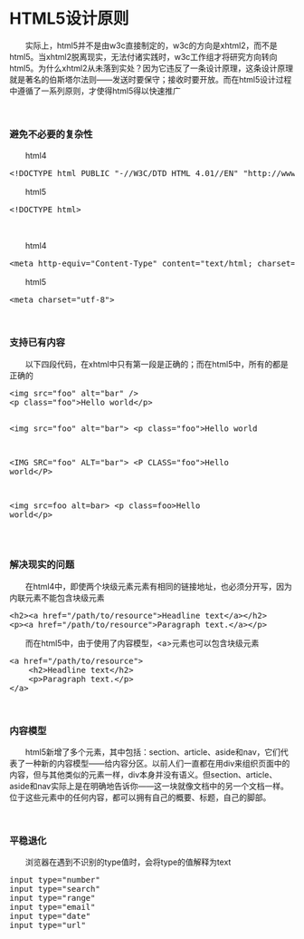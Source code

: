 # HTML5设计原则

 　　实际上，html5并不是由w3c直接制定的，w3c的方向是xhtml2，而不是html5。当xhtml2脱离现实，无法付诸实践时，w3c工作组才将研究方向转向html5。为什么xhtml2从未落到实处？因为它违反了一条设计原理，这条设计原理就是著名的伯斯塔尔法则&mdash;&mdash;发送时要保守；接收时要开放。而在html5设计过程中遵循了一系列原则，才使得html5得以快速推广

&nbsp;

### 避免不必要的复杂性

　　html4

<div class="cnblogs_code">
<pre>&lt;!DOCTYPE html PUBLIC "-//W3C/DTD HTML 4.01//EN" "http://www.w3.org/TR/html4/strict.dtd"&gt;</pre>
</div>

　　html5

<div class="cnblogs_code">
<pre>&lt;!DOCTYPE html&gt;</pre>
</div>

&nbsp;

　　html4

<div class="cnblogs_code">
<pre>&lt;meta http-equiv="Content-Type" content="text/html; charset=utf-8"&gt;</pre>
</div>

　　html5

<div class="cnblogs_code">
<pre>&lt;meta charset="utf-8"&gt;</pre>
</div>

&nbsp;

### 支持已有内容

　　以下四段代码，在xhtml中只有第一段是正确的；而在html5中，所有的都是正确的

<div class="cnblogs_code">
<pre>&lt;img src="foo" alt="bar" /&gt;
&lt;p class="foo"&gt;Hello world&lt;/p&gt;

&lt;img src="foo" alt="bar"&gt;
&lt;p class="foo"&gt;Hello world

&lt;IMG SRC="foo" ALT="bar"&gt;
&lt;P CLASS="foo"&gt;Hello world&lt;/P&gt;

&lt;img src=foo alt=bar&gt;
&lt;p class=foo&gt;Hello world&lt;/p&gt;</pre>
</div>

&nbsp;

### 解决现实的问题

 　　在html4中，即使两个块级元素元素有相同的链接地址，也必须分开写，因为内联元素不能包含块级元素

<div class="cnblogs_code">
<pre>&lt;h2&gt;&lt;a href="/path/to/resource"&gt;Headline text&lt;/a&gt;&lt;/h2&gt;
&lt;p&gt;&lt;a href="/path/to/resource"&gt;Paragraph text.&lt;/a&gt;&lt;/p&gt;</pre>
</div>

 　　而在html5中，由于使用了内容模型，&lt;a&gt;元素也可以包含块级元素

<div class="cnblogs_code">
<pre>&lt;a href="/path/to/resource"&gt;
    &lt;h2&gt;Headline text&lt;/h2&gt;
    &lt;p&gt;Paragraph text.&lt;/p&gt;
&lt;/a&gt;</pre>
</div>

&nbsp;

### 内容模型

　　html5新增了多个元素，其中包括：section、article、aside和nav，它们代表了一种新的内容模型&mdash;&mdash;给内容分区。以前人们一直都在用div来组织页面中的内容，但与其他类似的元素一样，div本身并没有语义。但section、article、aside和nav实际上是在明确地告诉你&mdash;&mdash;这一块就像文档中的另一个文档一样。位于这些元素中的任何内容，都可以拥有自己的概要、标题，自己的脚部。

&nbsp;

### 平稳退化

　　浏览器在遇到不识别的type值时，会将type的值解释为text

<div class="cnblogs_code">
<pre>input type="number"
input type="search"
input type="range"
input type="email"
input type="date"
input type="url"</pre>
</div>
